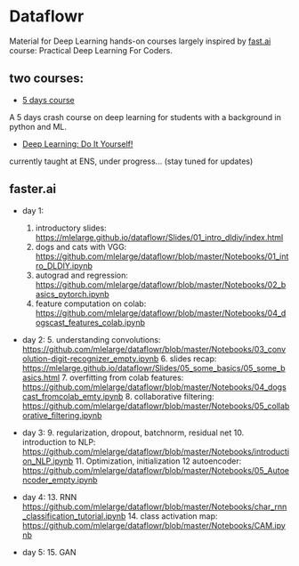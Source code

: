 # Dataflowr

Material for Deep Learning hands-on courses largely inspired by [fast.ai](http://www.fast.ai/) course: Practical Deep Learning For Coders.

## two courses:

- [5 days course](#fasterai)

A 5 days crash course on deep learning for students with a background in python and ML.

- [Deep Learning: Do It Yourself!](https://www.di.ens.fr/~lelarge/dldiy/)

currently taught at ENS, under progress... (stay tuned for updates)

## faster.ai

- day 1:
  1. introductory slides: https://mlelarge.github.io/dataflowr/Slides/01_intro_dldiy/index.html
  2. dogs and cats with VGG: https://github.com/mlelarge/dataflowr/blob/master/Notebooks/01_intro_DLDIY.ipynb
  3. autograd and regression: https://github.com/mlelarge/dataflowr/blob/master/Notebooks/02_basics_pytorch.ipynb
  4. feature computation on colab: https://github.com/mlelarge/dataflowr/blob/master/Notebooks/04_dogscast_features_colab.ipynb

- day 2:
  5. understanding convolutions: https://github.com/mlelarge/dataflowr/blob/master/Notebooks/03_convolution-digit-recognizer_empty.ipynb
  6. slides recap: https://mlelarge.github.io/dataflowr/Slides/05_some_basics/05_some_basics.html
  7. overfitting from colab features: https://github.com/mlelarge/dataflowr/blob/master/Notebooks/04_dogscast_fromcolab_emty.ipynb
  8. collaborative filtering: https://github.com/mlelarge/dataflowr/blob/master/Notebooks/05_collaborative_filtering.ipynb

- day 3:
  9. regularization, dropout, batchnorm, residual net
  10. introduction to NLP: https://github.com/mlelarge/dataflowr/blob/master/Notebooks/introduction_NLP.ipynb
  11. Optimization, initialization
  12 autoencoder: https://github.com/mlelarge/dataflowr/blob/master/Notebooks/05_Autoencoder_empty.ipynb

- day 4:
  13. RNN https://github.com/mlelarge/dataflowr/blob/master/Notebooks/char_rnn_classification_tutorial.ipynb
  14. class activation map: https://github.com/mlelarge/dataflowr/blob/master/Notebooks/CAM.ipynb

- day 5:
  15. GAN
